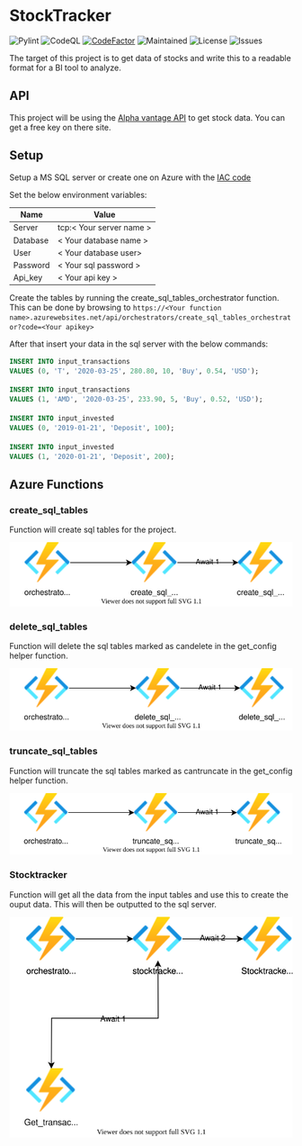 # StockTracker

![Pylint](https://github.com/JoranSlingerland/StockTracker/actions/workflows/pylint.yml/badge.svg) ![CodeQL](https://github.com/JoranSlingerland/StockTracker/actions/workflows/codeql-analysis.yml/badge.svg)  [![CodeFactor](https://www.codefactor.io/repository/github/joranslingerland/stocktracker/badge)](https://www.codefactor.io/repository/github/joranslingerland/stocktracker) ![Maintained](https://img.shields.io/badge/Maintained-Yes-%2331c553) ![License](https://img.shields.io/github/license/joranslingerland/stocktracker?color=%2331c553) ![Issues](https://img.shields.io/github/issues/JoranSlingerland/StockTracker)

The target of this project is to get data of stocks and write this to a readable format for a BI tool to analyze.

## API

This project will be using the [Alpha vantage API](https://www.alphavantage.co/) to get stock data. You can get a free key on there site.

## Setup

Setup a MS SQL server or create one on Azure with the [IAC code](https://github.com/JoranSlingerland/StockTrackerInfrastructure)

Set the below environment variables:

|Name|Value|
|--|--|
|Server|tcp:< Your server name >|
|Database|< Your database name >|
|User|< Your database user> |
|Password|< Your sql password >|
|Api_key|< Your api key >|

Create the tables by running the create_sql_tables_orchestrator function.
This can be done by browsing to `https://<Your function name>.azurewebsites.net/api/orchestrators/create_sql_tables_orchestrator?code=<Your apikey>`

After that insert your data in the sql server with the below commands:

```sql
INSERT INTO input_transactions
VALUES (0, 'T', '2020-03-25', 280.80, 10, 'Buy', 0.54, 'USD');

INSERT INTO input_transactions
VALUES (1, 'AMD', '2020-03-25', 233.90, 5, 'Buy', 0.52, 'USD');

INSERT INTO input_invested
VALUES (0, '2019-01-21', 'Deposit', 100);

INSERT INTO input_invested
VALUES (1, '2020-01-21', 'Deposit', 200);
```

## Azure Functions

### create_sql_tables

Function will create sql tables for the project.

![Azure Functions](./docs/images/create_sql_tables.drawio.svg)

### delete_sql_tables

Function will delete the sql tables marked as candelete in the get_config helper function.

![Azure Functions](./docs/images/delete_sql_tables.drawio.svg)

### truncate_sql_tables

Function will truncate the sql tables marked as cantruncate in the get_config helper function.

![Azure Functions](./docs/images/truncate_sql_tables.drawio.svg)

### Stocktracker

Function will get all the data from the input tables and use this to create the ouput data. This will then be outputted to the sql server.

![Azure Functions](./docs/images/stocktracker.drawio.svg)
